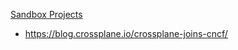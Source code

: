 

[Sandbox Projects](https://www.cncf.io/sandbox-projects/)
* https://blog.crossplane.io/crossplane-joins-cncf/





  

